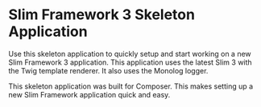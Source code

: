 # Slim Framework 3 Skeleton Application

Use this skeleton application to quickly setup and start working on a new Slim Framework 3 application. This application uses the latest Slim 3 with the Twig template renderer. It also uses the Monolog logger.

This skeleton application was built for Composer. This makes setting up a new Slim Framework application quick and easy.
